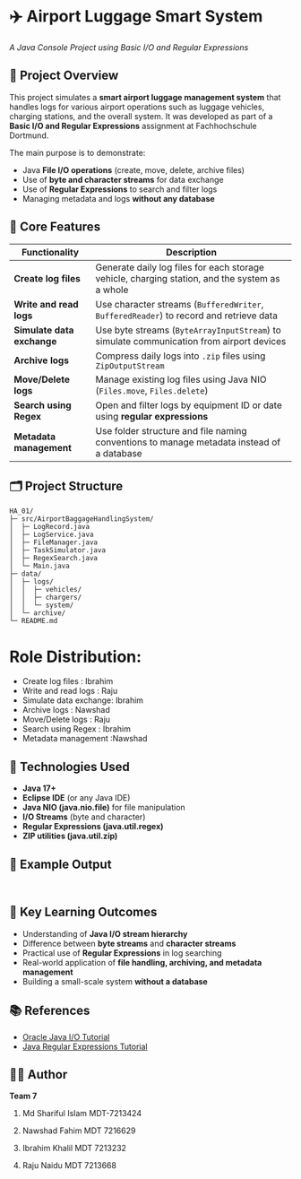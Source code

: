# ✈️ Airport Luggage Smart System

*A Java Console Project using Basic I/O and Regular Expressions*

## 📘 Project Overview

This project simulates a **smart airport luggage management system** that handles logs for various airport operations such as luggage vehicles, charging stations, and the overall system.
It was developed as part of a **Basic I/O and Regular Expressions** assignment at Fachhochschule Dortmund.

The main purpose is to demonstrate:

* Java **File I/O operations** (create, move, delete, archive files)
* Use of **byte and character streams** for data exchange
* Use of **Regular Expressions** to search and filter logs
* Managing metadata and logs **without any database**


## 🧠 Core Features

| Functionality              | Description                                                                                    |
| -------------------------- | ---------------------------------------------------------------------------------------------- |
| **Create log files**       | Generate daily log files for each storage vehicle, charging station, and the system as a whole |
| **Write and read logs**    | Use character streams (`BufferedWriter`, `BufferedReader`) to record and retrieve data         |
| **Simulate data exchange** | Use byte streams (`ByteArrayInputStream`) to simulate communication from airport devices       |
| **Archive logs**           | Compress daily logs into `.zip` files using `ZipOutputStream`                                  |
| **Move/Delete logs**       | Manage existing log files using Java NIO (`Files.move`, `Files.delete`)                        |
| **Search using Regex**     | Open and filter logs by equipment ID or date using **regular expressions**                     |
| **Metadata management**    | Use folder structure and file naming conventions to manage metadata instead of a database      |


## 🗂️ Project Structure

```
HA_01/
├─ src/AirportBaggageHandlingSystem/
│  ├─ LogRecord.java
│  ├─ LogService.java
│  ├─ FileManager.java
│  ├─ TaskSimulator.java
│  ├─ RegexSearch.java
│  └─ Main.java
├─ data/
│  ├─ logs/
│  │  ├─ vehicles/
│  │  ├─ chargers/
│  │  └─ system/
│  └─ archive/
└─ README.md
```
# Role Distribution:
* Create log files : Ibrahim
* Write and read logs : Raju
* Simulate data exchange: Ibrahim
* Archive logs : Nawshad
* Move/Delete logs : Raju
* Search using Regex : Ibrahim
* Metadata management :Nawshad
  


## 🧰 Technologies Used

* **Java 17+**
* **Eclipse IDE** (or any Java IDE)
* **Java NIO (java.nio.file)** for file manipulation
* **I/O Streams** (byte and character)
* **Regular Expressions (java.util.regex)**
* **ZIP utilities (java.util.zip)**


## 📄 Example Output

```


```


## 🧩 Key Learning Outcomes

* Understanding of **Java I/O stream hierarchy**
* Difference between **byte streams** and **character streams**
* Practical use of **Regular Expressions** in log searching
* Real-world application of **file handling, archiving, and metadata management**
* Building a small-scale system **without a database**


## 📚 References

* [Oracle Java I/O Tutorial](https://docs.oracle.com/javase/tutorial/essential/io/index.html)
* [Java Regular Expressions Tutorial](https://docs.oracle.com/javase/tutorial/essential/regex/)


## 👨‍💻 Author

**Team 7**
1. Md Shariful Islam MDT-7213424

2. Nawshad Fahim MDT 7216629

3. Ibrahim Khalil MDT 7213232

4. Raju Naidu MDT 7213668
